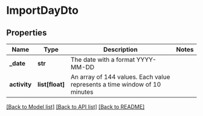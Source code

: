 # ImportDayDto

## Properties
Name | Type | Description | Notes
------------ | ------------- | ------------- | -------------
**_date** | **str** | The date with a format YYYY-MM-DD | 
**activity** | **list[float]** | An array of 144 values. Each value represents a time window of 10 minutes | 

[[Back to Model list]](../README.md#documentation-for-models) [[Back to API list]](../README.md#documentation-for-api-endpoints) [[Back to README]](../README.md)


